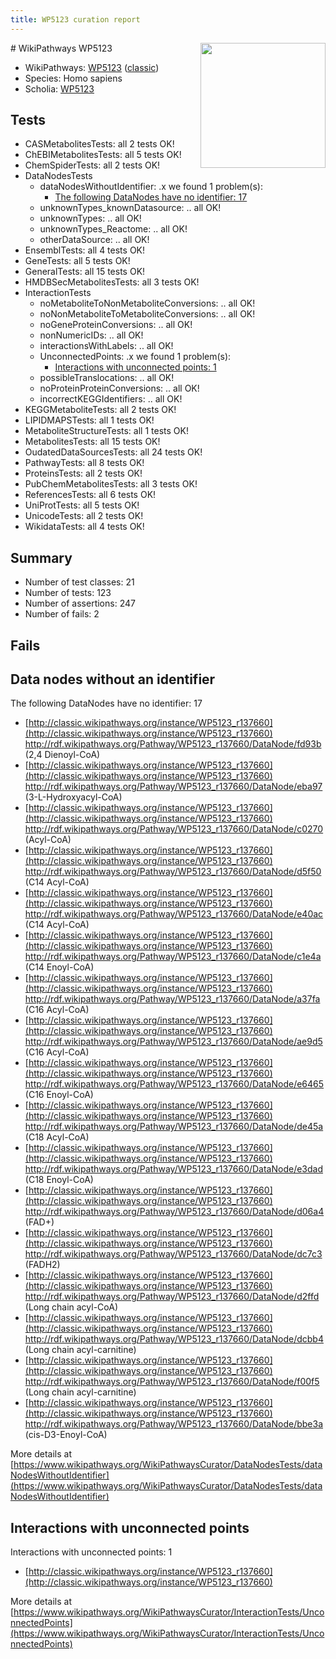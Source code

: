 ```yaml
---
title: WP5123 curation report
---
```


<img style="float: right; width: 200px" src="https://upload.wikimedia.org/wikipedia/commons/thumb/8/83/Wplogo_with_text_500.png/640px-Wplogo_with_text_500.png" />
# WikiPathways WP5123

* WikiPathways: [WP5123](https://wikipathways.org/pathways/WP5123) ([classic](https://classic.wikipathways.org/instance/WP5123))
* Species: Homo sapiens
* Scholia: [WP5123](https://scholia.toolforge.org/wikipathways/WP5123)
## Tests
* CASMetabolitesTests: all 2 tests OK!
* ChEBIMetabolitesTests: all 5 tests OK!
* ChemSpiderTests: all 2 tests OK!
* DataNodesTests
    * dataNodesWithoutIdentifier: .x we found 1 problem(s):
        * [The following DataNodes have no identifier: 17](#8792c497)
    * unknownTypes_knownDatasource: .. all OK!
    * unknownTypes: .. all OK!
    * unknownTypes_Reactome: .. all OK!
    * otherDataSource: .. all OK!
* EnsemblTests: all 4 tests OK!
* GeneTests: all 5 tests OK!
* GeneralTests: all 15 tests OK!
* HMDBSecMetabolitesTests: all 3 tests OK!
* InteractionTests
    * noMetaboliteToNonMetaboliteConversions: .. all OK!
    * noNonMetaboliteToMetaboliteConversions: .. all OK!
    * noGeneProteinConversions: .. all OK!
    * nonNumericIDs: .. all OK!
    * interactionsWithLabels: .. all OK!
    * UnconnectedPoints: .x we found 1 problem(s):
        * [Interactions with unconnected points: 1](#35a61ad9)
    * possibleTranslocations: .. all OK!
    * noProteinProteinConversions: .. all OK!
    * incorrectKEGGIdentifiers: .. all OK!
* KEGGMetaboliteTests: all 2 tests OK!
* LIPIDMAPSTests: all 1 tests OK!
* MetaboliteStructureTests: all 1 tests OK!
* MetabolitesTests: all 15 tests OK!
* OudatedDataSourcesTests: all 24 tests OK!
* PathwayTests: all 8 tests OK!
* ProteinsTests: all 2 tests OK!
* PubChemMetabolitesTests: all 3 tests OK!
* ReferencesTests: all 6 tests OK!
* UniProtTests: all 5 tests OK!
* UnicodeTests: all 2 tests OK!
* WikidataTests: all 4 tests OK!


## Summary

* Number of test classes: 21
* Number of tests: 123
* Number of assertions: 247
* Number of fails: 2

## Fails

<a name="8792c497" />

## Data nodes without an identifier

The following DataNodes have no identifier: 17

* [http://classic.wikipathways.org/instance/WP5123_r137660](http://classic.wikipathways.org/instance/WP5123_r137660) http://rdf.wikipathways.org/Pathway/WP5123_r137660/DataNode/fd93b (2,4 Dienoyl-CoA)
* [http://classic.wikipathways.org/instance/WP5123_r137660](http://classic.wikipathways.org/instance/WP5123_r137660) http://rdf.wikipathways.org/Pathway/WP5123_r137660/DataNode/eba97 (3-L-Hydroxyacyl-CoA)
* [http://classic.wikipathways.org/instance/WP5123_r137660](http://classic.wikipathways.org/instance/WP5123_r137660) http://rdf.wikipathways.org/Pathway/WP5123_r137660/DataNode/c0270 (Acyl-CoA)
* [http://classic.wikipathways.org/instance/WP5123_r137660](http://classic.wikipathways.org/instance/WP5123_r137660) http://rdf.wikipathways.org/Pathway/WP5123_r137660/DataNode/d5f50 (C14 Acyl-CoA)
* [http://classic.wikipathways.org/instance/WP5123_r137660](http://classic.wikipathways.org/instance/WP5123_r137660) http://rdf.wikipathways.org/Pathway/WP5123_r137660/DataNode/e40ac (C14 Acyl-CoA)
* [http://classic.wikipathways.org/instance/WP5123_r137660](http://classic.wikipathways.org/instance/WP5123_r137660) http://rdf.wikipathways.org/Pathway/WP5123_r137660/DataNode/c1e4a (C14 Enoyl-CoA)
* [http://classic.wikipathways.org/instance/WP5123_r137660](http://classic.wikipathways.org/instance/WP5123_r137660) http://rdf.wikipathways.org/Pathway/WP5123_r137660/DataNode/a37fa (C16 Acyl-CoA)
* [http://classic.wikipathways.org/instance/WP5123_r137660](http://classic.wikipathways.org/instance/WP5123_r137660) http://rdf.wikipathways.org/Pathway/WP5123_r137660/DataNode/ae9d5 (C16 Acyl-CoA)
* [http://classic.wikipathways.org/instance/WP5123_r137660](http://classic.wikipathways.org/instance/WP5123_r137660) http://rdf.wikipathways.org/Pathway/WP5123_r137660/DataNode/e6465 (C16 Enoyl-CoA)
* [http://classic.wikipathways.org/instance/WP5123_r137660](http://classic.wikipathways.org/instance/WP5123_r137660) http://rdf.wikipathways.org/Pathway/WP5123_r137660/DataNode/de45a (C18 Acyl-CoA)
* [http://classic.wikipathways.org/instance/WP5123_r137660](http://classic.wikipathways.org/instance/WP5123_r137660) http://rdf.wikipathways.org/Pathway/WP5123_r137660/DataNode/e3dad (C18 Enoyl-CoA)
* [http://classic.wikipathways.org/instance/WP5123_r137660](http://classic.wikipathways.org/instance/WP5123_r137660) http://rdf.wikipathways.org/Pathway/WP5123_r137660/DataNode/d06a4 (FAD+)
* [http://classic.wikipathways.org/instance/WP5123_r137660](http://classic.wikipathways.org/instance/WP5123_r137660) http://rdf.wikipathways.org/Pathway/WP5123_r137660/DataNode/dc7c3 (FADH2)
* [http://classic.wikipathways.org/instance/WP5123_r137660](http://classic.wikipathways.org/instance/WP5123_r137660) http://rdf.wikipathways.org/Pathway/WP5123_r137660/DataNode/d2ffd (Long chain acyl-CoA)
* [http://classic.wikipathways.org/instance/WP5123_r137660](http://classic.wikipathways.org/instance/WP5123_r137660) http://rdf.wikipathways.org/Pathway/WP5123_r137660/DataNode/dcbb4 (Long chain acyl-carnitine)
* [http://classic.wikipathways.org/instance/WP5123_r137660](http://classic.wikipathways.org/instance/WP5123_r137660) http://rdf.wikipathways.org/Pathway/WP5123_r137660/DataNode/f00f5 (Long chain acyl-carnitine)
* [http://classic.wikipathways.org/instance/WP5123_r137660](http://classic.wikipathways.org/instance/WP5123_r137660) http://rdf.wikipathways.org/Pathway/WP5123_r137660/DataNode/bbe3a (cis-D3-Enoyl-CoA)


More details at [https://www.wikipathways.org/WikiPathwaysCurator/DataNodesTests/dataNodesWithoutIdentifier](https://www.wikipathways.org/WikiPathwaysCurator/DataNodesTests/dataNodesWithoutIdentifier)

<a name="35a61ad9" />

## Interactions with unconnected points

Interactions with unconnected points: 1

* [http://classic.wikipathways.org/instance/WP5123_r137660](http://classic.wikipathways.org/instance/WP5123_r137660)


More details at [https://www.wikipathways.org/WikiPathwaysCurator/InteractionTests/UnconnectedPoints](https://www.wikipathways.org/WikiPathwaysCurator/InteractionTests/UnconnectedPoints)

